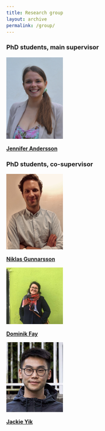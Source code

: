 ```yaml
---
title: Research group
layout: archive
permalink: /group/
---
```


### PhD students, main supervisor 

<img src="/images/Jennifer_Andersson.png" alt="Jennifer Andersson" width="150"/>

**[Jennifer Andersson](https://www.it.uu.se/katalog/jenan985)**

### PhD students, co-supervisor

<img src="/images/Niklas_Gunnarsson.jpg" alt="Niklas Gunnarsson" width="150"/>

**[Niklas Gunnarsson](https://katalog.uu.se/empinfo/?id=N18-2523)**

<img src="/images/bio-photo.jpg" alt="Dominik Fay" width="150"/>

**[Dominik Fay](https://www.kth.se/profile/dominikf)**

<img src="/images/Jackie_Yik.png" alt="Jackie Yik" width="150"/>

**[Jackie Yik](https://katalog.uu.se/profile/?id=N21-1121)**
